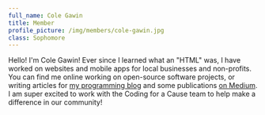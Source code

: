 ```yaml
---
full_name: Cole Gawin
title: Member
profile_picture: /img/members/cole-gawin.jpg
class: Sophomore
---
```


Hello! I'm Cole Gawin! Ever since I learned what an "HTML" was, I have worked on websites and mobile apps for local businesses and non-profits. You can find me online working on open-source software projects, or writing articles for [my programming blog](https://blog.colegaw.in) and some publications [on Medium](https://medium.com/@colegawin). I am super excited to work with the Coding for a Cause team to help make a difference in our community!